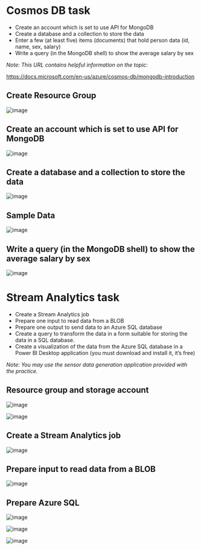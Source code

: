 # Cosmos DB task

- Create an account which is set to use API for MongoDB
-	Create a database and a collection to store the data
-	Enter a few (at least five) items (documents) that hold person data (id, name, sex, salary)
-	Write a query (in the MongoDB shell) to show the average salary by sex

_Note: This URL contains helpful information on the topic:_

https://docs.microsoft.com/en-us/azure/cosmos-db/mongodb-introduction 

## Create Resource Group

![image](https://user-images.githubusercontent.com/34960418/154265669-1e98b677-e688-4d7c-8964-40bdb6121d95.png)

## Create an account which is set to use API for MongoDB

![image](https://user-images.githubusercontent.com/34960418/154267766-a31d3216-46f7-45cb-8b50-165ea737c01c.png)


## Create a database and a collection to store the data

![image](https://user-images.githubusercontent.com/34960418/154278495-e75d2c35-4762-4a1c-8f10-15c6f4cf0579.png)


## Sample Data

![image](https://user-images.githubusercontent.com/34960418/154280133-1b295d07-875b-43ac-b148-03e2421e9951.png)


## Write a query (in the MongoDB shell) to show the average salary by sex

![image](https://user-images.githubusercontent.com/34960418/154280822-9da3a4d2-2fb9-433b-bfd0-f799eaf8ad1f.png)



# Stream Analytics task

- Create a Stream Analytics job
-	Prepare one input to read data from a BLOB
-	Prepare one output to send data to an Azure SQL database
-	Create a query to transform the data in a form suitable for storing the data in a SQL database.
-	Create a visualization of the data from the Azure SQL database in a Power BI Desktop application (you must download and install it, it’s free)

_Note: You may use the sensor data generation application provided with the practice._


## Resource group and storage account

![image](https://user-images.githubusercontent.com/34960418/154285406-1a6af421-0c15-40af-bb44-fb0b991fc29e.png)

![image](https://user-images.githubusercontent.com/34960418/154285808-d68f1ab6-67e7-483f-911b-ad8c6ac3f70f.png)


## Create a Stream Analytics job

![image](https://user-images.githubusercontent.com/34960418/154286664-dcb93dc0-0e4f-4995-a8b4-c3d7b1378ecc.png)


## Prepare input to read data from a BLOB

![image](https://user-images.githubusercontent.com/34960418/154287068-b3242fba-c326-424b-9034-78e56fdf104b.png)

## Prepare Azure SQL

![image](https://user-images.githubusercontent.com/34960418/154288191-9cd8410a-b446-4681-a759-ce82a56d8909.png)

![image](https://user-images.githubusercontent.com/34960418/154292298-eee35b01-f779-4fa0-ad7c-7375964ee465.png)


![image](https://user-images.githubusercontent.com/34960418/154291966-bc4f5332-8193-4095-ba11-b58d880182d3.png)




